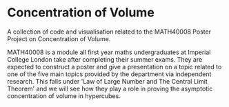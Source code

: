 # Concentration of Volume
A collection of code and visualisation related to the MATH40008 Poster Project on Concentration of Volume. 

MATH40008 is a module all first year maths undergraduates at Imperial College London take after completing their summer exams. They are expected to construct a poster and give a presentation on a topic related to one of the five main topics provided by the department via independent research. This falls under 'Law of Large Number and The Central Limit Theorem' and we will see how they play a role in proving the asymptotic concentration of volume in hypercubes.
